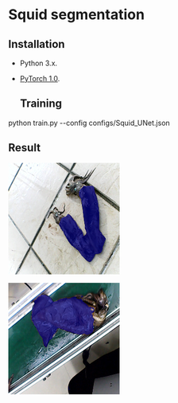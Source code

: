 # Squid segmentation



## Installation

- Python 3.x. 

- [PyTorch 1.0](https://pytorch.org/get-started/locally/). 

  ## Training

python train.py --config configs/Squid_UNet.json

## Result



![result](https://github.com/huangluyao/squid_segmentation/blob/master/results/1.png)

![result2](https://github.com/huangluyao/squid_segmentation/blob/master/results/2.png)




